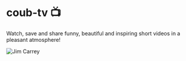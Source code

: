 # coub-tv 📺
Watch, save and share funny, beautiful and inspiring short videos in a pleasant atmosphere!  
  
  
![Jim Carrey](https://raw.githubusercontent.com/TrueGuy/coub-tv/master/CoubTV%20stuff/screenshots/screen3-compressor.png)

